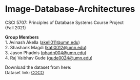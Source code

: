 # Image-Database-Architectures

CSCI 5707: Principles of Database Systems Course Project  
(Fall 2021)

**Group Members**  
    1. Avinash Akella (akell011@umn.edu)  
    2. Shashank Magdi (kati0012@umn.edu)  
    3. Jason Phadnis (phadn004@umn.edu)  
    4. Raj Vaibhav Gude (gude0024@umn.edu)    



Download the dataset from here:  
Dataset link: [COCO](https://cocodataset.org/#home "COCO Dataset")
